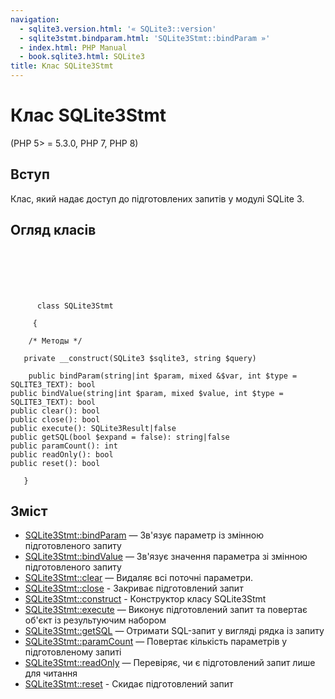 ```yaml
---
navigation:
  - sqlite3.version.html: '« SQLite3::version'
  - sqlite3stmt.bindparam.html: 'SQLite3Stmt::bindParam »'
  - index.html: PHP Manual
  - book.sqlite3.html: SQLite3
title: Клас SQLite3Stmt
---
```

# Клас SQLite3Stmt

(PHP 5> = 5.3.0, PHP 7, PHP 8)

## Вступ

Клас, який надає доступ до підготовлених запитів у модулі SQLite 3.

## Огляд класів

```classsynopsis

     
    

    
     
      class SQLite3Stmt
     
     {

    /* Методы */
    
   private __construct(SQLite3 $sqlite3, string $query)

    public bindParam(string|int $param, mixed &$var, int $type = SQLITE3_TEXT): bool
public bindValue(string|int $param, mixed $value, int $type = SQLITE3_TEXT): bool
public clear(): bool
public close(): bool
public execute(): SQLite3Result|false
public getSQL(bool $expand = false): string|false
public paramCount(): int
public readOnly(): bool
public reset(): bool

   }
```

## Зміст

-   [SQLite3Stmt::bindParam](sqlite3stmt.bindparam.html) — Зв'язує параметр із змінною підготовленого запиту
-   [SQLite3Stmt::bindValue](sqlite3stmt.bindvalue.html) — Зв'язує значення параметра зі змінною підготовленого запиту
-   [SQLite3Stmt::clear](sqlite3stmt.clear.html) — Видаляє всі поточні параметри.
-   [SQLite3Stmt::close](sqlite3stmt.close.html) - Закриває підготовлений запит
-   [SQLite3Stmt::construct](sqlite3stmt.construct.html) - Конструктор класу SQLite3Stmt
-   [SQLite3Stmt::execute](sqlite3stmt.execute.html) — Виконує підготовлений запит та повертає об'єкт із результуючим набором
-   [SQLite3Stmt::getSQL](sqlite3stmt.getsql.html) — Отримати SQL-запит у вигляді рядка із запиту
-   [SQLite3Stmt::paramCount](sqlite3stmt.paramcount.html) — Повертає кількість параметрів у підготовленому запиті
-   [SQLite3Stmt::readOnly](sqlite3stmt.readonly.html) — Перевіряє, чи є підготовлений запит лише для читання
-   [SQLite3Stmt::reset](sqlite3stmt.reset.html) - Скидає підготовлений запит
